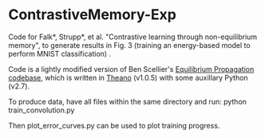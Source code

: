 # ContrastiveMemory-Exp
Code for Falk*, Strupp*, et al. "Contrastive learning through non-equilibrium memory", to generate results in Fig. 3 (training an energy-based model to perform MNIST classification) .

Code is a lightly modified version of Ben Scellier's [Equilibrium Propagation codebase](https://github.com/bscellier/Towards-a-Biologically-Plausible-Backprop), which is written in [Theano](https://pypi.org/project/Theano/) (v1.0.5) with some auxillary Python (v2.7).

To produce data, have all files within the same directory and run: 
python train_convolution.py

Then plot_error_curves.py can be used to plot training progress.
